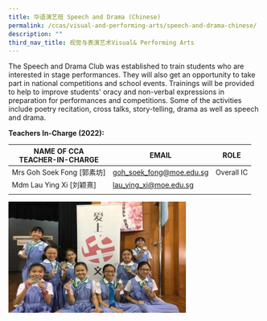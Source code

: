 ```yaml
---
title: 华语演艺班 Speech and Drama (Chinese)
permalink: /ccas/visual-and-performing-arts/speech-and-drama-chinese/
description: ""
third_nav_title: 视觉与表演艺术Visual& Performing Arts
---
```



The Speech and Drama Club was established to train students who are interested in stage performances. They will also get an opportunity to take part in national competitions and school events. Trainings will be provided to help to improve students' oracy and non-verbal expressions in preparation for performances and competitions. Some of the activities include poetry recitation, cross talks, story-telling, drama as well as speech and drama.

**Teachers In-Charge (2022):**

| NAME OF CCA<br>TEACHER-IN-CHARGE | EMAIL | ROLE |
|---|---|---|
| Mrs Goh Soek Fong [郭素坊] | goh_soek_fong@moe.edu.sg | Overall IC |
| Mdm Lau Ying Xi [刘颖熹] | lau_ying_xi@moe.edu.sg |  |
| | | |

<img src="/images/2020%20Chinese%20Drama%20Club.png" 
     style="width:70%">

